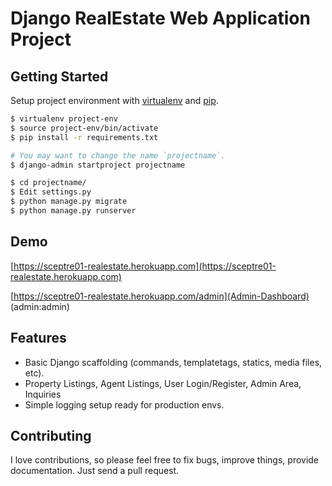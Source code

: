 # Django RealEstate Web Application Project

## Getting Started

Setup project environment with [virtualenv](https://virtualenv.pypa.io) and [pip](https://pip.pypa.io).

```bash
$ virtualenv project-env
$ source project-env/bin/activate
$ pip install -r requirements.txt

# You may want to change the name `projectname`.
$ django-admin startproject projectname

$ cd projectname/
$ Edit settings.py
$ python manage.py migrate
$ python manage.py runserver
```

## Demo
[https://sceptre01-realestate.herokuapp.com](https://sceptre01-realestate.herokuapp.com)

[https://sceptre01-realestate.herokuapp.com/admin](Admin-Dashboard)
(admin:admin)

## Features

* Basic Django scaffolding (commands, templatetags, statics, media files, etc).
* Property Listings, Agent Listings, User Login/Register, Admin Area, Inquiries
* Simple logging setup ready for production envs.

## Contributing

I love contributions, so please feel free to fix bugs, improve things, provide documentation. Just send a pull request.
